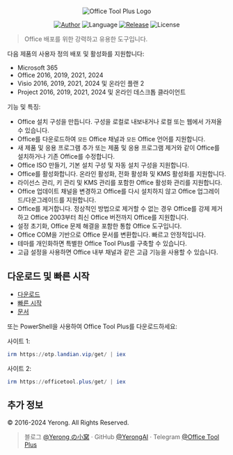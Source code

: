 ﻿#

<p align="center">
<img alt="Office Tool Plus Logo" src="https://otp.landian.vip/static/images/logo.webp"/>
</p>

<p align="center">
<a href="https://www.coolhub.top/" target="_blank"><img alt="Author" src="https://img.shields.io/badge/Author-Yerong-blue?style=flat-square"/></a>
<img alt="Language" src="https://img.shields.io/badge/Language-C%23-green?style=flat-square"/>
<a href="https://otp.landian.vip/" target="_blank"><img alt="Release" src="https://img.shields.io/github/v/release/YerongAI/Office-Tool?style=flat-square"/></a>
<img alt="License" src="https://img.shields.io/github/license/YerongAI/Office-Tool?style=flat-square"/>
</p>

> Office 배포를 위한 강력하고 유용한 도구입니다.

다음 제품의 사용자 정의 배포 및 활성화를 지원합니다:

- Microsoft 365
- Office 2016, 2019, 2021, 2024
- Visio 2016, 2019, 2021, 2024 및 온라인 플랜 2
- Project 2016, 2019, 2021, 2024 및 온라인 데스크톱 클라이언트

기능 및 특징:

- Office 설치 구성을 만듭니다. 구성을 로컬로 내보내거나 로컬 또는 웹에서 가져올 수 있습니다.
- Office를 다운로드하여 `모든` Office 채널과 `모든` Office 언어를 지원합니다.
- 새 제품 및 응용 프로그램 추가 또는 제품 및 응용 프로그램 제거와 같이 Office를 설치하거나 기존 Office를 수정합니다.
- Office ISO 만들기, 기본 설치 구성 및 자동 설치 구성을 지원합니다.
- Office를 활성화합니다. 온라인 활성화, 전화 활성화 및 KMS 활성화를 지원합니다.
- 라이선스 관리, 키 관리 및 KMS 관리를 포함한 Office 활성화 관리를 지원합니다.
- Office 업데이트 채널을 변경하고 Office를 다시 설치하지 않고 Office 업그레이드/다운그레이드를 지원합니다.
- Office를 제거합니다. 정상적인 방법으로 제거할 수 없는 경우 Office를 강제 제거하고 Office 2003부터 최신 Office 버전까지 Office를 지원합니다.
- 설정 초기화, Office 문제 해결을 포함한 통합 Office 도구입니다.
- Office COM을 기반으로 Office 문서를 변환합니다. 빠르고 안정적입니다.
- 테마를 개인화하면 특별한 Office Tool Plus를 구축할 수 있습니다.
- 고급 설정을 사용하면 Office 내부 채널과 같은 고급 기능을 사용할 수 있습니다.

## 다운로드 및 빠른 시작

- [다운로드](https://otp.landian.vip/download.html)
- [빠른 시작](https://github.com/YerongAI/Office-Tool/wiki)
- [문서](https://otp.landian.vip/help/)

또는 PowerShell을 사용하여 Office Tool Plus를 다운로드하세요:

사이트 1:

```powershell
irm https://otp.landian.vip/get/ | iex
```

사이트 2:

```powershell
irm https://officetool.plus/get/ | iex
```

## 추가 정보

© 2016-2024 Yerong. All Rights Reserved.

> 블로그 [@Yerong の小窝](https://www.coolhub.top/) · GitHub [@YerongAI](https://github.com/YerongAI) · Telegram [@Office Tool Plus](https://t.me/s/otp_channel)
